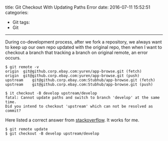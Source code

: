 title: Git Checkout With Updating Paths Error
date: 2016-07-11 15:52:51
categories:
- Git
tags:
- Git
---

During co-development process, after we fork a repository, we always want to keep up our own repo updated with the original repo, then when I want to checkout a branch that tracking a branch on original remote, an error occurs.

    $ git remote -v
    origin  git@github.corp.ebay.com:yuren/app-browse.git (fetch)
    origin  git@github.corp.ebay.com:yuren/app-browse.git (push)
    upstream    git@github.corp.ebay.com:Stubhub/app-browse.git (fetch)
    upstream    git@github.corp.ebay.com:Stubhub/app-browse.git (push)

    $ it checkout -B develop upstream/develop
    fatal: Cannot update paths and switch to branch 'develop' at the same time.
    Did you intend to checkout 'upstream' which can not be resolved as commit?

Here listed a correct answer from [stackoverflow](http://stackoverflow.com/questions/945654/git-checkout-updating-paths-is-incompatible-with-switching-branches). It works for me.

    $ git remote update
    $ git checkout -B develop upstream/develop